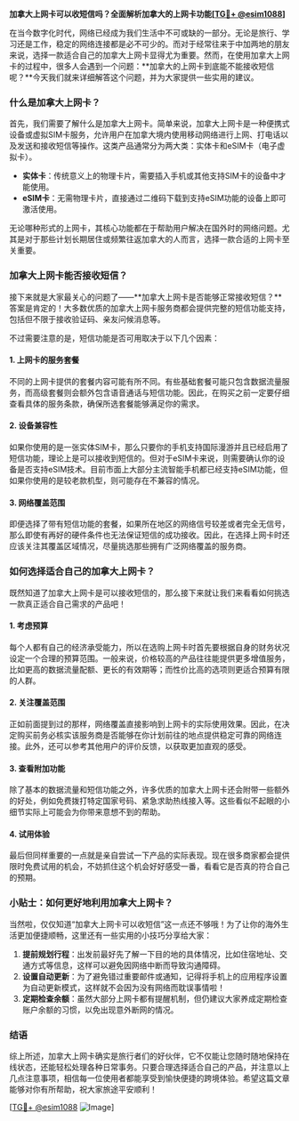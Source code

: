 **加拿大上网卡可以收短信吗？全面解析加拿大的上网卡功能[[TG💪+ @esim1088](https://t.me/s/esim1088)]**

在当今数字化时代，网络已经成为我们生活中不可或缺的一部分。无论是旅行、学习还是工作，稳定的网络连接都是必不可少的。而对于经常往来于中加两地的朋友来说，选择一款适合自己的加拿大上网卡显得尤为重要。然而，在使用加拿大上网卡的过程中，很多人会遇到一个问题：**加拿大的上网卡到底能不能接收短信呢？**今天我们就来详细解答这个问题，并为大家提供一些实用的建议。

### **什么是加拿大上网卡？**

首先，我们需要了解什么是加拿大上网卡。简单来说，加拿大上网卡是一种便携式设备或虚拟SIM卡服务，允许用户在加拿大境内使用移动网络进行上网、打电话以及发送和接收短信等操作。这类产品通常分为两大类：实体卡和eSIM卡（电子虚拟卡）。

- **实体卡**：传统意义上的物理卡片，需要插入手机或其他支持SIM卡的设备中才能使用。
- **eSIM卡**：无需物理卡片，直接通过二维码下载到支持eSIM功能的设备上即可激活使用。

无论哪种形式的上网卡，其核心功能都在于帮助用户解决在国外时的网络问题。尤其是对于那些计划长期居住或频繁往返加拿大的人而言，选择一款合适的上网卡至关重要。

### **加拿大上网卡能否接收短信？**

接下来就是大家最关心的问题了——**加拿大上网卡是否能够正常接收短信？**答案是肯定的！大多数优质的加拿大上网卡服务商都会提供完整的短信功能支持，包括但不限于接收验证码、亲友问候消息等。

不过需要注意的是，短信功能是否可用取决于以下几个因素：

#### **1. 上网卡的服务套餐**
不同的上网卡提供的套餐内容可能有所不同。有些基础套餐可能只包含数据流量服务，而高级套餐则会额外包含语音通话与短信功能。因此，在购买之前一定要仔细查看具体的服务条款，确保所选套餐能够满足你的需求。

#### **2. 设备兼容性**
如果你使用的是一张实体SIM卡，那么只要你的手机支持国际漫游并且已经启用了短信功能，理论上是可以接收到短信的。但对于eSIM卡来说，则需要确认你的设备是否支持eSIM技术。目前市面上大部分主流智能手机都已经支持eSIM功能，但如果你使用的是较老款机型，则可能存在不兼容的情况。

#### **3. 网络覆盖范围**
即便选择了带有短信功能的套餐，如果所在地区的网络信号较差或者完全无信号，那么即使有再好的硬件条件也无法保证短信的成功接收。因此，在选择上网卡时还应该关注其覆盖区域情况，尽量挑选那些拥有广泛网络覆盖的服务商。

### **如何选择适合自己的加拿大上网卡？**

既然知道了加拿大上网卡是可以接收短信的，那么接下来就让我们来看看如何挑选一款真正适合自己需求的产品吧！

#### **1. 考虑预算**
每个人都有自己的经济承受能力，所以在选购上网卡时首先要根据自身的财务状况设定一个合理的预算范围。一般来说，价格较高的产品往往能提供更多增值服务，比如更高的数据流量配额、更长的有效期等；而性价比高的选项则更适合预算有限的人群。

#### **2. 关注覆盖范围**
正如前面提到过的那样，网络覆盖直接影响到上网卡的实际使用效果。因此，在决定购买前务必核实该服务商是否能够在你计划前往的地点提供稳定可靠的网络连接。此外，还可以参考其他用户的评价反馈，以获取更加直观的感受。

#### **3. 查看附加功能**
除了基本的数据流量和短信功能之外，许多优质的加拿大上网卡还会附带一些额外的好处，例如免费拨打特定国家号码、紧急求助热线接入等。这些看似不起眼的小细节实际上可能会为你带来意想不到的帮助。

#### **4. 试用体验**
最后但同样重要的一点就是亲自尝试一下产品的实际表现。现在很多商家都会提供限时免费试用的机会，不妨抓住这个机会好好感受一番，看看它是否真的符合自己的预期。

### **小贴士：如何更好地利用加拿大上网卡？**

当然啦，仅仅知道“加拿大上网卡可以收短信”这一点还不够哦！为了让你的海外生活更加便捷顺畅，这里还有一些实用的小技巧分享给大家：

1. **提前规划行程**：出发前最好先了解一下目的地的具体情况，比如住宿地址、交通方式等信息，这样可以避免因网络中断而导致沟通障碍。
2. **设置自动更新**：为了避免错过重要邮件或通知，记得将手机上的应用程序设置为自动更新模式，这样就不会因为没有网络而耽误事情啦！
3. **定期检查余额**：虽然大部分上网卡都有提醒机制，但仍建议大家养成定期检查账户余额的习惯，以免出现意外断网的情况。

### **结语**

综上所述，加拿大上网卡确实是旅行者们的好伙伴，它不仅能让您随时随地保持在线状态，还能轻松处理各种日常事务。只要合理选择适合自己的产品，并注意以上几点注意事项，相信每一位使用者都能享受到愉快便捷的跨境体验。希望这篇文章能够对你有所帮助，祝大家旅途平安顺利！

[[TG💪+ @esim1088](https://t.me/s/esim1088) ![Image](https://i.postimg.cc/4NQfJmqS/Snipaste-2025-05-13-00-14-12.png)]